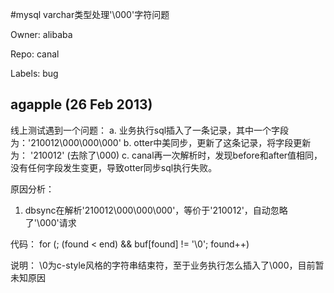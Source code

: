 #mysql varchar类型处理'\000'字符问题

Owner: alibaba

Repo: canal

Labels: bug 

## agapple (26 Feb 2013)

线上测试遇到一个问题：
a. 业务执行sql插入了一条记录，其中一个字段为：'210012\000\000\000'
b. otter中美同步，更新了这条记录，将字段更新为： '210012'  (去除了\000)
c. canal再一次解析时，发现before和after值相同，没有任何字段发生变更，导致otter同步sql执行失败。

原因分析：
1. dbsync在解析'210012\000\000\000'，等价于'210012'，自动忽略了'\000'请求

代码：
for (; (found < end) && buf[found] != '\0'; found++)

说明： \0为c-style风格的字符串结束符，至于业务执行怎么插入了\000，目前暂未知原因



